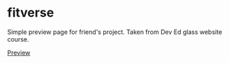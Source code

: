 # fitverse
Simple preview page for friend's project. Taken from Dev Ed glass website course.

<a href="https://adamskys.github.io/fitverse/">Preview</a>
